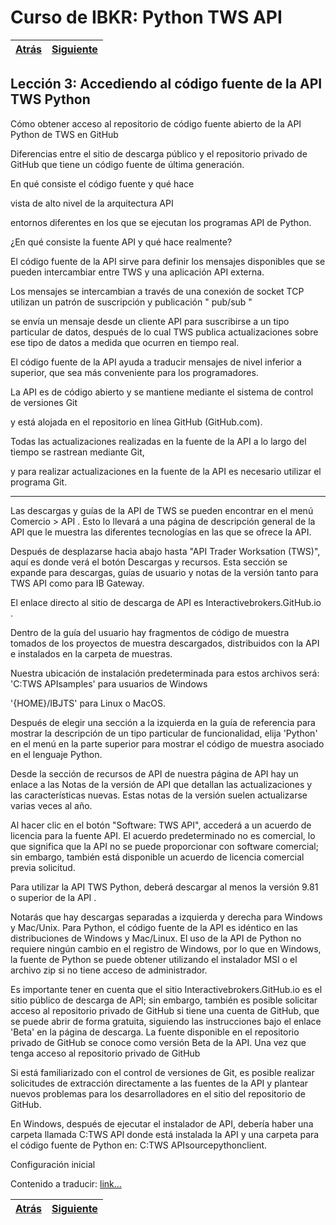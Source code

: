
# Curso de IBKR: Python TWS API
|[Atrás](./leccion2.3.md "Atrás")|[Siguiente](./leccion4.md "Siguiente")|
|---|---:|

## Lección 3: Accediendo al código fuente de la API TWS Python

Cómo obtener acceso al repositorio de código fuente abierto de la API Python de TWS en GitHub

Diferencias entre el sitio de descarga público y 
el repositorio privado de GitHub 
que tiene un código fuente de última generación. 

En qué consiste el código fuente y qué hace

vista de alto nivel de la arquitectura API 

entornos diferentes en los que se ejecutan los programas API de Python.

¿En qué consiste la fuente API y qué hace realmente?

El código fuente de la API sirve para definir los mensajes disponibles que se pueden intercambiar entre TWS y una aplicación API externa. 

Los mensajes se intercambian a través de una conexión de socket TCP 
utilizan un patrón de suscripción y publicación " pub/sub "

se envía un mensaje desde un cliente API para suscribirse a un tipo particular de datos, después de lo cual TWS publica actualizaciones sobre ese tipo de datos a medida que ocurren en tiempo real. 

El código fuente de la API ayuda a traducir mensajes de nivel inferior a superior, que sea más conveniente para los programadores.

La API es de código abierto y se mantiene mediante el sistema de control de versiones Git 

y está alojada en el repositorio en línea GitHub (GitHub.com).

Todas las actualizaciones realizadas en la fuente de la API a lo largo del tiempo se rastrean mediante Git, 

y para realizar actualizaciones en la fuente de la API es necesario utilizar el programa Git.

________


Las descargas y guías de la API de TWS se pueden encontrar en el menú Comercio > API . Esto lo llevará a una página de descripción general de la API que le muestra las diferentes tecnologías en las que se ofrece la API.

Después de desplazarse hacia abajo hasta "API Trader Worksation (TWS)", aquí es donde verá el botón Descargas y recursos. Esta sección se expande para descargas, guías de usuario y notas de la versión tanto para TWS API como para IB Gateway.

El enlace directo al sitio de descarga de API es Interactivebrokers.GitHub.io .

Dentro de la guía del usuario hay fragmentos de código de muestra tomados de los proyectos de muestra descargados, distribuidos con la API e instalados en la carpeta de muestras.

Nuestra ubicación de instalación predeterminada para estos archivos será:
 'C:TWS APIsamples' para usuarios de Windows

 '{HOME}/IBJTS' para Linux o MacOS.

Después de elegir una sección a la izquierda en la guía de referencia para mostrar la descripción de un tipo particular de funcionalidad, elija 'Python' en el menú en la parte superior para mostrar el código de muestra asociado en el lenguaje Python.

Desde la sección de recursos de API de nuestra página de API hay un enlace a las Notas de la versión de API que detallan las actualizaciones y las características nuevas. Estas notas de la versión suelen actualizarse varias veces al año.

Al hacer clic en el botón "Software: TWS API", accederá a un acuerdo de licencia para la fuente API. El acuerdo predeterminado no es comercial, lo que significa que la API no se puede proporcionar con software comercial; sin embargo, también está disponible un acuerdo de licencia comercial previa solicitud.

Para utilizar la API TWS Python, deberá descargar al menos la versión 9.81 o superior de la API .

Notarás que hay descargas separadas a izquierda y derecha para Windows y Mac/Unix. Para Python, el código fuente de la API es idéntico en las distribuciones de Windows y Mac/Linux. El uso de la API de Python no requiere ningún cambio en el registro de Windows, por lo que en Windows, la fuente de Python se puede obtener utilizando el instalador MSI o el archivo zip si no tiene acceso de administrador.

Es importante tener en cuenta que el sitio Interactivebrokers.GitHub.io es el sitio público de descarga de API; sin embargo, también es posible solicitar acceso al repositorio privado de GitHub si tiene una cuenta de GitHub, que se puede abrir de forma gratuita, siguiendo las instrucciones bajo el enlace 'Beta' en la página de descarga. La fuente disponible en el repositorio privado de GitHub se conoce como versión Beta de la API. Una vez que tenga acceso al repositorio privado de GitHub

Si está familiarizado con el control de versiones de Git, es posible realizar solicitudes de extracción directamente a las fuentes de la API y plantear nuevos problemas para los desarrolladores en el sitio del repositorio de GitHub.

En Windows, después de ejecutar el instalador de API, debería haber una carpeta llamada C:TWS API donde está instalada la API y una carpeta para el código fuente de Python en: C:TWS APIsourcepythonclient.

Configuración inicial

Contenido a traducir: [link...](https://ibkrcampus.com/trading-lessons/accessing-the-tws-python-api-source-code/ "link...")

|[Atrás](./leccion2.3.md "Atrás")|[Siguiente](./leccion4.md "Siguiente")|
|---|---:|
